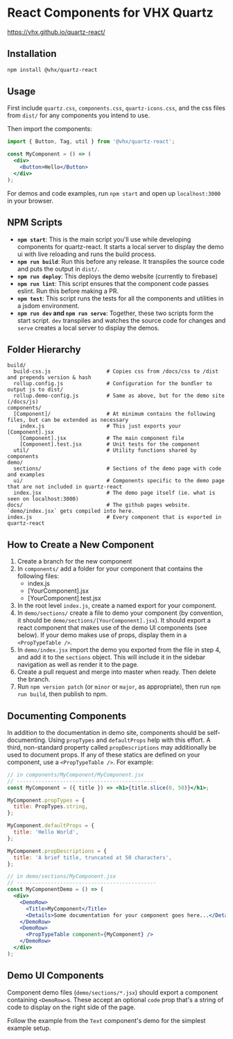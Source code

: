 # React Components for VHX Quartz

https://vhx.github.io/quartz-react/


## Installation

```bash
npm install @vhx/quartz-react
```


## Usage

First include `quartz.css`, `components.css`, `quartz-icons.css`, and the css files from `dist/` for any components you intend to use.

Then import the components:
```jsx
import { Button, Tag, util } from '@vhx/quartz-react';

const MyComponent = () => (
  <div>
    <Button>Hello</Button>
  </div>
);
```

For demos and code examples, run `npm start` and open up `localhost:3000` in your browser.


## NPM Scripts

- **`npm start`**: This is the main script you'll use while developing components for quartz-react. It starts a local server to display the demo ui with live reloading and runs the build process.
- **`npm run build`**: Run this before any release. It transpiles the source code and puts the output in `dist/`.
- **`npm run deploy`**: This deploys the demo website (currently to firebase)
- **`npm run lint`**: This script ensures that the component code passes eslint. Run this before making a PR.
- **`npm test`**: This script runs the tests for all the components and utilities in a jsdom environment.
- **`npm run dev` and `npm run serve`**: Together, these two scripts form the start script. `dev` transpiles and watches the source code for changes and `serve` creates a local server to display the demos.


## Folder Hierarchy
```
build/
  build-css.js                  # Copies css from /docs/css to /dist and prepends version & hash
  rollup.config.js              # Configuration for the bundler to output js to dist/
  rollup.demo-config.js         # Same as above, but for the demo site (/docs/js)
components/
  [Component]/                  # At minimum contains the following files, but can be extended as necessary
    index.js                    # This just exports your [Component].jsx
    [Component].jsx             # The main component file
    [Component].test.jsx        # Unit tests for the component
  util/                         # Utility functions shared by components
demo/
  sections/                     # Sections of the demo page with code and examples
  ui/                           # Components specific to the demo page that are not included in quartz-react
  index.jsx                     # The demo page itself (ie. what is seen on localhost:3000)
docs/                           # The github pages website. `demo/index.jsx` gets compiled into here.
index.js                        # Every component that is exported in quartz-react
```


## How to Create a New Component

1. Create a branch for the new component
2. In `components/` add a folder for your component that contains the following files:
    - index.js
    - [YourComponent].jsx
    - [YourComponent].test.jsx
3. In the root level `index.js`, create a named export for your component.
4. In `demo/sections/` create a file to demo your component (by convention, it should be `demo/sections/[YourComponent].jsx`). It should export a react component that makes use of the demo UI components (see below). If your demo makes use of props, display them in a `<PropTypeTable />`.
5. In `demo/index.jsx` import the demo you exported from the file in step 4, and add it to the `sections` object. This will include it in the sidebar navigation as well as render it to the page.
6. Create a pull request and merge into master when ready. Then delete the branch.
7. Run `npm version patch` (or `minor` or `major`, as appropriate), then run `npm run build`, then publish to npm.


## Documenting Components

In addition to the documentation in demo site, components should be self-documenting. Using `propTypes` and `defaultProps` help with this effort. A third, non-standard property called `propDescriptions` may additionally be used to document props.
If any of these statics are defined on your component, use a `<PropTypeTable />`. For example:

```jsx
// in components/MyComponent/MyComponent.jsx
// ---------------------------------------------
const MyComponent = ({ title }) => <h1>{title.slice(0, 50)}</h1>;

MyComponent.propTypes = {
  title: PropTypes.string,
};

MyComponent.defaultProps = {
  title: 'Hello World',
};

MyComponent.propDescriptions = {
  title: 'A brief title, truncated at 50 characters',
};

// in demo/sections/MyComponent.jsx
// ---------------------------------------------
const MyComponentDemo = () => (
  <div>
    <DemoRow>
      <Title>MyComponent</Title>
      <Details>Some documentation for your component goes here...</Details>
    </DemoRow>
    <DemoRow>
      <PropTypeTable component={MyComponent} />
    </DemoRow>
  </div>
);
```

## Demo UI Components

Component demo files (`demo/sections/*.jsx`) should export a component containing `<DemoRow>`s. These accept an optional `code` prop that's a string of code to display on the right side of the page.

Follow the example from the `Text` component's demo for the simplest example setup.
